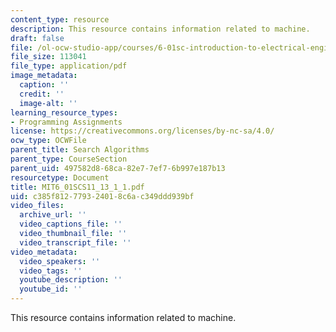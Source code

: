 ```yaml
---
content_type: resource
description: This resource contains information related to machine.
draft: false
file: /ol-ocw-studio-app/courses/6-01sc-introduction-to-electrical-engineering-and-computer-science-i-spring-2011/c385f812779324018c6ac349ddd939bf_MIT6_01SCS11_13_1_1.pdf
file_size: 113041
file_type: application/pdf
image_metadata:
  caption: ''
  credit: ''
  image-alt: ''
learning_resource_types:
- Programming Assignments
license: https://creativecommons.org/licenses/by-nc-sa/4.0/
ocw_type: OCWFile
parent_title: Search Algorithms
parent_type: CourseSection
parent_uid: 497582d8-68ca-82e7-7ef7-6b997e187b13
resourcetype: Document
title: MIT6_01SCS11_13_1_1.pdf
uid: c385f812-7793-2401-8c6a-c349ddd939bf
video_files:
  archive_url: ''
  video_captions_file: ''
  video_thumbnail_file: ''
  video_transcript_file: ''
video_metadata:
  video_speakers: ''
  video_tags: ''
  youtube_description: ''
  youtube_id: ''
---
```

This resource contains information related to machine.